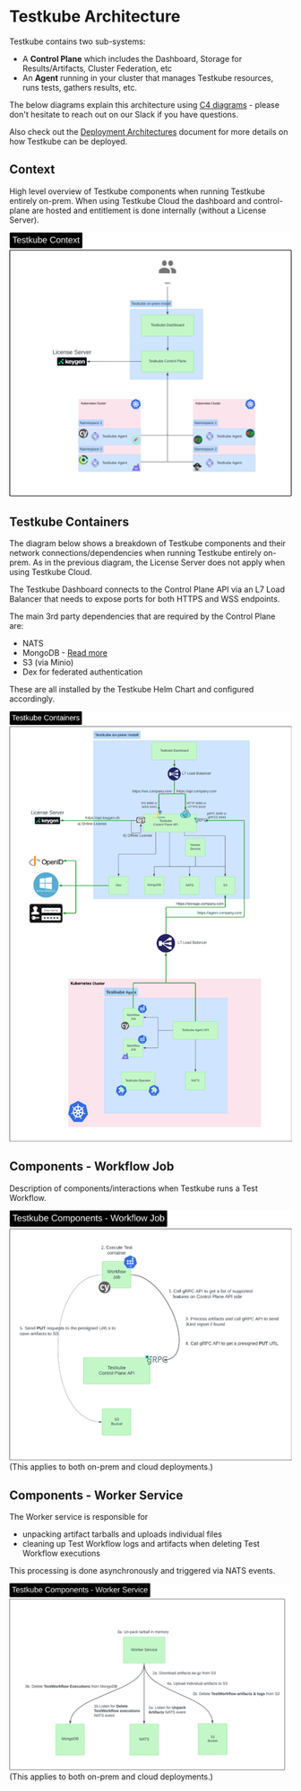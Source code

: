 # Testkube Architecture

Testkube contains two sub-systems:

- A **Control Plane** which includes the Dashboard, Storage for Results/Artifacts, Cluster Federation, etc
- An **Agent** running in your cluster that manages Testkube resources, runs tests, gathers results, etc.

The below diagrams explain this architecture using [C4 diagrams](https://c4model.com/) - please
don't hesitate to reach out on our Slack if you have questions.

Also check out the [Deployment Architectures](install/deployment-architectures) document for more details on
how Testkube can be deployed.

## Context

High level overview of Testkube components when running Testkube entirely on-prem. When using Testkube 
Cloud the dashboard and control-plane are hosted and entitlement is done internally (without a License Server).

![Testkube Context Diagram](../img/testkube-context-diagram.png)

## Testkube Containers

The diagram below shows a breakdown of Testkube components and their network connections/dependencies
when running Testkube entirely on-prem. As in the previous diagram, the License Server does not 
apply when using Testkube Cloud.

The Testkube Dashboard connects to the Control Plane API via an L7 Load Balancer that needs to 
expose ports for both HTTPS and WSS endpoints.

The main 3rd party dependencies that are required by the Control Plane are:

- NATS
- MongoDB - [Read more](testkube-dependencies)
- S3 (via Minio)
- Dex for federated authentication

These are all installed by the Testkube Helm Chart and configured accordingly.

![Testkube Containers Diagram](../img/testkube-containers-diagram.png)

## Components - Workflow Job

Description of components/interactions when Testkube runs a Test Workflow.

![Testkube Workflow Job Components](../img/workflow-job-components.png)
(This applies to both on-prem and cloud deployments.)

## Components - Worker Service

The Worker service is responsible for
- unpacking artifact tarballs and uploads individual files
- cleaning up Test Workflow logs and artifacts when deleting Test Workflow executions

This processing is done asynchronously and triggered via NATS events.

![Testkube Worker Service Components](../img/worker-service-components.png)
(This applies to both on-prem and cloud deployments.)
